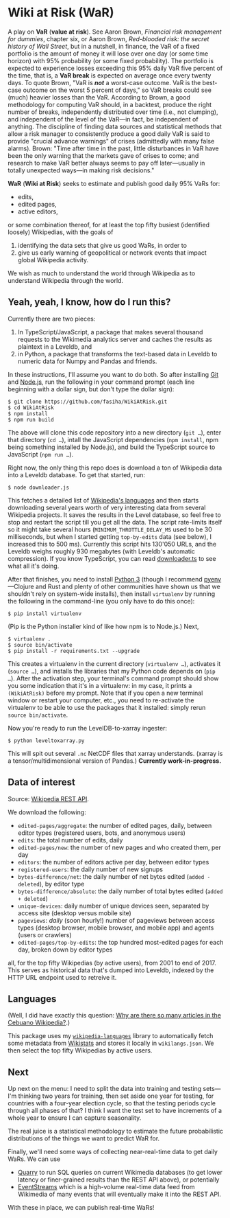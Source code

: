 # Wiki at Risk (WaR)

A play on **VaR** (**value at risk**). See Aaron Brown, _Financial risk management for dummies_, chapter six, or Aaron Brown, _Red-blooded risk: the secret history of Wall Street_, but in a nutshell, in finance, the VaR of a fixed portfolio is the amount of money it will lose over one day (or some time horizon) with 95% probability (or some fixed probability). The portfolio is expected to experience losses exceeding this 95% daily VaR five percent of the time, that is, a **VaR break** is expected on average once every twenty days. To quote Brown, "VaR is ***not*** a worst-case outcome. VaR is the best-case outcome on the worst 5 percent of days," so VaR breaks could see (much) heavier losses than the VaR. According to Brown, a good methodology for computing VaR should, in a backtest, produce the right number of breaks, independently distributed over time (i.e., not clumping), and independent of the level of the VaR—in fact, be independent of anything. The discipline of finding data sources and statistical methods that allow a risk manager to consistently produce a good daily VaR is said to provide "crucial advance warnings" of crises (admittedly with many false alarms). Brown: "Time after time in the past, little disturbances in VaR have been the only warning that the markets gave of crises to come; and research to make VaR better always seems to pay off later—usually in totally unexpected ways—in making risk decisions."

**WaR** (**Wiki at Risk**) seeks to estimate and publish good daily 95% VaRs for:
- edits,
- edited pages,
- active editors,

or some combination thereof, for at least the top fifty busiest (identified loosely) Wikipedias, with the goals of
1. identifying the data sets that give us good WaRs, in order to
2. give us early warning of geopolitical or network events that impact global Wikipedia activity.

We wish as much to understand the world through Wikipedia as to understand Wikipedia through the world.

## Yeah, yeah, I know, how do I run this?
Currently there are two pieces:
1. In TypeScript/JavaScript, a package that makes several thousand requests to the Wikimedia analytics server and caches the results as plaintext in a Leveldb, and
2. in Python, a package that transforms the text-based data in Leveldb to numeric data for Numpy and Pandas and friends.

In these instructions, I'll assume you want to do both. So after installing [Git](https://git-scm.com/) and [Node.js](https://nodejs.org/), run the following in your command prompt (each line beginning with a dollar sign, but don't type the dollar sign):
```
$ git clone https://github.com/fasiha/WikiAtRisk.git
$ cd WikiAtRisk
$ npm install
$ npm run build
```
The above will clone this code repository into a new directory (`git …`), enter that directory (`cd …`), intall the JavaScript dependencies (`npm install`, npm being something installed by Node.js), and build the TypeScript source to JavaScript (`npm run …`).

Right now, the only thing this repo does is download a ton of Wikipedia data into a Leveldb database. To get that started, run:
```
$ node downloader.js
```
This fetches a detailed list of [Wikipedia's languages](https://github.com/fasiha/wikipedia-languages/) and then starts downloading several years worth of very interesting data from several Wikipedia projects. It saves the results in the Level database, so feel free to stop and restart the script till you get all the data. The script rate-limits itself so it might take several hours (`MINIMUM_THROTTLE_DELAY_MS` used to be 30 milliseconds, but when I started getting `top-by-edits` data (see below), I increased this to 500 ms). Currently this script hits 130'050 URLs, and the Leveldb weighs roughly 930 megabytes (with Leveldb's automatic compression). If you know TypeScript, you can read [downloader.ts](downloader.ts) to see what all it's doing.

After that finishes, you need to install [Python 3](https://www.python.org/downloads/) (though I recommend [pyenv](https://github.com/pyenv/pyenv)—Clojure and Rust and plenty of other communities have shown us that we shouldn't rely on system-wide installs), then install `virtualenv` by running the following in the command-line (you only have to do this once):
```
$ pip install virtualenv
```
(Pip is the Python installer kind of like how npm is to Node.js.) Next,
```
$ virtualenv .
$ source bin/activate
$ pip install -r requirements.txt --upgrade
```
This creates a virtualenv in the current directory (`virtualenv …`), activates it (`source …`), and installs the libraries that my Python code depends on (`pip …`). After the activation step, your terminal's command prompt should show you some indication that it's in a virtualenv: in my case, it prints a `(WikiAtRisk)` before my prompt. Note that if you open a new terminal window or restart your computer, etc., you need to re-activate the virtualenv to be able to use the packages that it installed: simply rerun `source bin/activate`.

Now you're ready to run the LevelDB-to-xarray ingester:
```
$ python leveltoxarray.py
```
This will spit out several `.nc` NetCDF files that xarray understands. (xarray is a tensor/multidimensional version of Pandas.) **Currently work-in-progress.**

## Data of interest

Source: [Wikipedia REST API](https://wikimedia.org/api/rest_v1/#/).

We download the following:
- `edited-pages/aggregate`: the number of edited pages, daily, between editor types (registered users, bots, and anonymous users)
- `edits`: the total number of edits, daily
- `edited-pages/new`: the number of new pages and who created them, per day
- `editors`: the number of editors active per day, between editor types
- `registered-users`: the daily number of new signups
- `bytes-difference/net`: the daily number of net bytes edited (`added - deleted`), by editor type
- `bytes-difference/absolute`: the daily number of total bytes edited (`added + deleted`)
- `unique-devices`: daily number of unique devices seen, separated by access site (desktop versus mobile site)
- `pageviews`: *daily* (soon hourly!) number of pageviews between access types (desktop browser, mobile browser, and mobile app) and agents (users or crawlers)
- `edited-pages/top-by-edits`: the top hundred most-edited pages for each day, broken down by editor types

all, for the top fifty Wikipedias (by active users), from 2001 to end of 2017. This serves as historical data that's dumped into Leveldb, indexed by the HTTP URL endpoint used to retreive it.

## Languages

(Well, I did have exactly this question: [Why are there so many articles in the Cebuano Wikipedia?](https://www.quora.com/Why-are-there-so-many-articles-in-the-Cebuano-language-on-Wikipedia).)

This package uses my [`wikipedia-languages`](https://github.com/fasiha/wikipedia-languages) library to automatically fetch some metadata from [Wikistats](https://wikistats.wmflabs.org) and stores it locally in `wikilangs.json`. We then select the top fifty Wikipedias by active users.

## Next

Up next on the menu: I need to split the data into training and testing sets—I'm thinking two years for training, then set aside one year for testing, for countries with a four-year election cycle, so that the testing periods cycle through all phases of that? I think I want the test set to have increments of a whole year to ensure I can capture seasonality.

The real juice is a statistical methodology to estimate the future probabilistic distributions of the things we want to predict WaR for.

Finally, we'll need some ways of collecting near-real-time data to get daily WaRs. We can use
- [Quarry](https://quarry.wmflabs.org/query/25783) to run SQL queries on current Wikimedia databases (to get lower latency or finer-grained results than the REST API above), or potentially
- [EventStreams](https://stream.wikimedia.org/?doc) which is a high-volume real-time data feed from Wikimedia of many events that will eventually make it into the REST API.

With these in place, we can publish real-time WaRs!